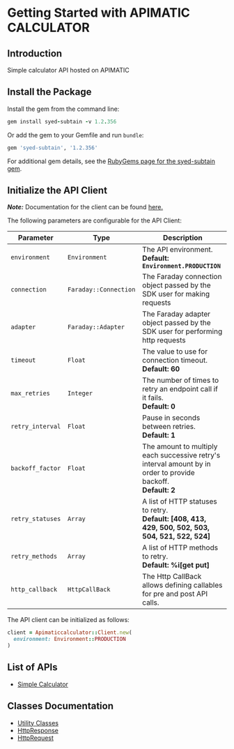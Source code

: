 
# Getting Started with APIMATIC CALCULATOR

## Introduction

Simple calculator API hosted on APIMATIC

## Install the Package

Install the gem from the command line:

```ruby
gem install syed-subtain -v 1.2.356
```

Or add the gem to your Gemfile and run `bundle`:

```ruby
gem 'syed-subtain', '1.2.356'
```

For additional gem details, see the [RubyGems page for the syed-subtain gem](https://rubygems.org/gems/syed-subtain/versions/1.2.356).

## Initialize the API Client

**_Note:_** Documentation for the client can be found [here.](https://www.github.com/Syed-Subtain/new-ruby-repo/tree/1.2.356/doc/client.md)

The following parameters are configurable for the API Client:

| Parameter | Type | Description |
|  --- | --- | --- |
| `environment` | `Environment` | The API environment. <br> **Default: `Environment.PRODUCTION`** |
| `connection` | `Faraday::Connection` | The Faraday connection object passed by the SDK user for making requests |
| `adapter` | `Faraday::Adapter` | The Faraday adapter object passed by the SDK user for performing http requests |
| `timeout` | `Float` | The value to use for connection timeout. <br> **Default: 60** |
| `max_retries` | `Integer` | The number of times to retry an endpoint call if it fails. <br> **Default: 0** |
| `retry_interval` | `Float` | Pause in seconds between retries. <br> **Default: 1** |
| `backoff_factor` | `Float` | The amount to multiply each successive retry's interval amount by in order to provide backoff. <br> **Default: 2** |
| `retry_statuses` | `Array` | A list of HTTP statuses to retry. <br> **Default: [408, 413, 429, 500, 502, 503, 504, 521, 522, 524]** |
| `retry_methods` | `Array` | A list of HTTP methods to retry. <br> **Default: %i[get put]** |
| `http_callback` | `HttpCallBack` | The Http CallBack allows defining callables for pre and post API calls. |

The API client can be initialized as follows:

```ruby
client = Apimaticcalculator::Client.new(
  environment: Environment::PRODUCTION
)
```

## List of APIs

* [Simple Calculator](https://www.github.com/Syed-Subtain/new-ruby-repo/tree/1.2.356/doc/controllers/simple-calculator.md)

## Classes Documentation

* [Utility Classes](https://www.github.com/Syed-Subtain/new-ruby-repo/tree/1.2.356/doc/utility-classes.md)
* [HttpResponse](https://www.github.com/Syed-Subtain/new-ruby-repo/tree/1.2.356/doc/http-response.md)
* [HttpRequest](https://www.github.com/Syed-Subtain/new-ruby-repo/tree/1.2.356/doc/http-request.md)

